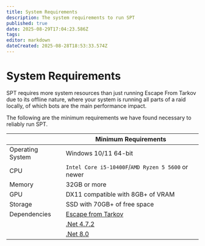 ```yaml
---
title: System Requirements
description: The system requirements to run SPT
published: true
date: 2025-08-29T17:04:23.586Z
tags: 
editor: markdown
dateCreated: 2025-08-28T18:53:33.574Z
---
```


# System Requirements
SPT requires more system resources than just running Escape From Tarkov due to its offline nature, where your system is running all parts of a raid locally, of which bots are the main performance impact.

The following are the minimum requirements we have found necessary to reliably run SPT.

| | Minimum Requirements |
|------------------|----------|
| Operating System | Windows 10/11 64-bit |
| CPU              | `Intel Core i5-10400F`/`AMD Ryzen 5 5600` or newer |
| Memory           | 32GB or more |
| GPU              | DX11 compatible with 8GB+ of VRAM |
| Storage          | SSD with 70GB+ of free space |
| Dependencies     | [Escape from Tarkov](https://www.escapefromtarkov.com/purchase) |
|                  | [.Net 4.7.2](https://dotnet.microsoft.com/download/dotnet-framework/thank-you/net472-developer-pack-offline-installer) |
|                  | [.Net 8.0](https://dotnet.microsoft.com/en-us/download/dotnet/thank-you/runtime-desktop-8.0.2-windows-x64-installer) |
